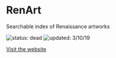 # RenArt
Searchable index of Renaissance artworks

![status: dead](https://img.shields.io/badge/status-dead-red) ![updated: 3/10/19](https://img.shields.io/badge/updated-3/10/19-yellow)

<a href = "http://micahlt.github.io/renart">Visit the website</a>
